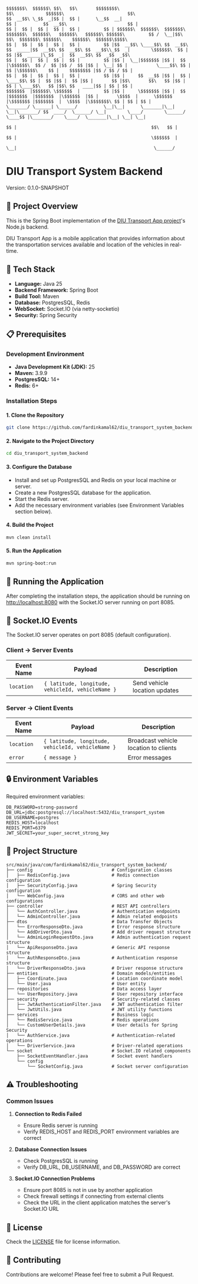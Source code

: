 ```
$$$$$$$\  $$$$$$\ $$\   $$\       $$$$$$$$\                                                                    $$\            $$$$$$\                        $$\
$$  __$$\ \_$$  _|$$ |  $$ |      \__$$  __|                                                                   $$ |          $$  __$$\                       $$ |
$$ |  $$ |  $$ |  $$ |  $$ |         $$ | $$$$$$\  $$$$$$\  $$$$$$$\   $$$$$$$\  $$$$$$\   $$$$$$\   $$$$$$\ $$$$$$\         $$ /  \__|$$\   $$\  $$$$$$$\ $$$$$$\    $$$$$$\  $$$$$$\$$$$\
$$ |  $$ |  $$ |  $$ |  $$ |         $$ |$$  __$$\ \____$$\ $$  __$$\ $$  _____|$$  __$$\ $$  __$$\ $$  __$$\\_$$  _|        \$$$$$$\  $$ |  $$ |$$  _____|\_$$  _|  $$  __$$\ $$  _$$  _$$\
$$ |  $$ |  $$ |  $$ |  $$ |         $$ |$$ |  \__|$$$$$$$ |$$ |  $$ |\$$$$$$\  $$ /  $$ |$$ /  $$ |$$ |  \__| $$ |           \____$$\ $$ |  $$ |\$$$$$$\    $$ |    $$$$$$$$ |$$ / $$ / $$ |
$$ |  $$ |  $$ |  $$ |  $$ |         $$ |$$ |     $$  __$$ |$$ |  $$ | \____$$\ $$ |  $$ |$$ |  $$ |$$ |       $$ |$$\       $$\   $$ |$$ |  $$ | \____$$\   $$ |$$\ $$   ____|$$ | $$ | $$ |
$$$$$$$  |$$$$$$\ \$$$$$$  |         $$ |$$ |     \$$$$$$$ |$$ |  $$ |$$$$$$$  |$$$$$$$  |\$$$$$$  |$$ |       \$$$$  |      \$$$$$$  |\$$$$$$$ |$$$$$$$  |  \$$$$  |\$$$$$$$\ $$ | $$ | $$ |
\_______/ \______| \______/          \__|\__|      \_______|\__|  \__|\_______/ $$  ____/  \______/ \__|        \____/        \______/  \____$$ |\_______/    \____/  \_______|\__| \__| \__|
                                                                                $$ |                                                   $$\   $$ |
                                                                                $$ |                                                   \$$$$$$  |
                                                                                \__|                                                    \______/
```

# DIU Transport System Backend

Version: 0.1.0-SNAPSHOT

## 🌟 Project Overview

This is the Spring Boot implementation of the [DIU Transport App project](https://github.com/fardinkamal62/diu_transport_app)'s Node.js backend.

DIU Transport App is a mobile application that provides information about the transportation services available and location of the vehicles in real-time.

## 🔧 Tech Stack
- **Language:** Java 25
- **Backend Framework:** Spring Boot
- **Build Tool:** Maven
- **Database:** PostgresSQL, Redis
- **WebSocket:** Socket.IO (via netty-socketio)
- **Security:** Spring Security

## 📋 Prerequisites

### Development Environment
- **Java Development Kit (JDK):** 25
- **Maven:** 3.9.9
- **PostgresSQL:** 14+
- **Redis:** 6+

### Installation Steps

#### 1. Clone the Repository
```bash
git clone https://github.com/fardinkamal62/diu_transport_system_backend.git
```

#### 2. Navigate to the Project Directory
```bash
cd diu_transport_system_backend
```

#### 3. Configure the Database
- Install and set up PostgresSQL and Redis on your local machine or server.
- Create a new PostgresSQL database for the application.
- Start the Redis server.
- Add the necessary environment variables (see Environment Variables section below).

#### 4. Build the Project
```bash
mvn clean install
```

#### 5. Run the Application
```bash
mvn spring-boot:run
```

## 🚀 Running the Application
After completing the installation steps, the application should be running on [http://localhost:8080](http://localhost:8080) with the Socket.IO server running on port 8085.

## 📡 Socket.IO Events

The Socket.IO server operates on port 8085 (default configuration).

### Client → Server Events

| Event Name | Payload                                            | Description                            |
|------------|----------------------------------------------------|----------------------------------------|
| `location` | `{ latitude, longitude, vehicleId, vehicleName }`  | Send vehicle location updates          |


### Server → Client Events

| Event Name | Payload                                           | Description                           |
|------------|---------------------------------------------------|---------------------------------------|
| `location` | `{ latitude, longitude, vehicleId, vehicleName }` | Broadcast vehicle location to clients |
| `error`    | `{ message }`                                     | Error messages                        |

## 🔒 Environment Variables

Required environment variables:

```
DB_PASSWORD=strong-password
DB_URL=jdbc:postgresql://localhost:5432/diu_transport_system
DB_USERNAME=postgres
REDIS_HOST=localhost
REDIS_PORT=6379
JWT_SECRET=your_super_secret_strong_key
```

## 📂 Project Structure

```
src/main/java/com/fardinkamal62/diu_transport_system_backend/
├── config                              # Configuration classes
│   ├── RedisConfig.java                # Redis connection configuration
│   ├── SecurityConfig.java             # Spring Security configuration
│   └── WebConfig.java                  # CORS and other web configurations
├── controller                          # REST API controllers
│   └── AuthController.java             # Authentication endpoints
│   └── AdminController.java            # Admin related endpoints
├── dtos                                # Data Transfer Objects
│   └── ErrorResponseDto.java           # Error response structure
│   └── AddDriverDto.java               # Add driver request structure
│   └── AdminLoginRequestDto.java       # Admin authentication request structure
│   └── ApiResponseDto.java             # Generic API response structure
│   └── AuthResponseDto.java            # Authentication response structure
│   └── DriverResponseDto.java          # Driver response structure
├── entities                            # Domain models/entities
│   ├── Coordinate.java                 # Location coordinate model
│   └── User.java                       # User entity
├── repositories                        # Data access layer
│   └── UserRepository.java             # User repository interface
├── security                            # Security-related classes
│   ├── JwtAuthenticationFilter.java    # JWT authentication filter
│   └── JwtUtils.java                   # JWT utility functions
├── services                            # Business logic
│   └── RedisService.java               # Redis operations
│   └── CustomUserDetails.java          # User details for Spring Security
│   └── AuthService.java                # Authentication-related operations
│   └── DriverService.java              # Driver-related operations
└── socket                              # Socket.IO related components
    ├── SocketEventHandler.java         # Socket event handlers
    └── config
        └── SocketConfig.java           # Socket server configuration
```

## ⚠️ Troubleshooting

### Common Issues

1. **Connection to Redis Failed**
   - Ensure Redis server is running
   - Verify REDIS_HOST and REDIS_PORT environment variables are correct

2. **Database Connection Issues**
   - Check PostgresSQL is running
   - Verify DB_URL, DB_USERNAME, and DB_PASSWORD are correct

3. **Socket.IO Connection Problems**
   - Ensure port 8085 is not in use by another application
   - Check firewall settings if connecting from external clients
   - Check the URL in the client application matches the server's Socket.IO URL

## 📜 License

Check the [LICENSE](LICENSE) file for license information.

## 🤝 Contributing

Contributions are welcome! Please feel free to submit a Pull Request.
